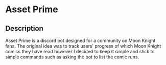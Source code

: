 # Asset Prime

## Description

Asset Prime is a discord bot designed for a community on Moon Knight fans. The original idea was to track users' progress of which Moon Knight comics they have read however I decided to keep it simple and stick to simple commands such as asking the bot to list the comic runs.